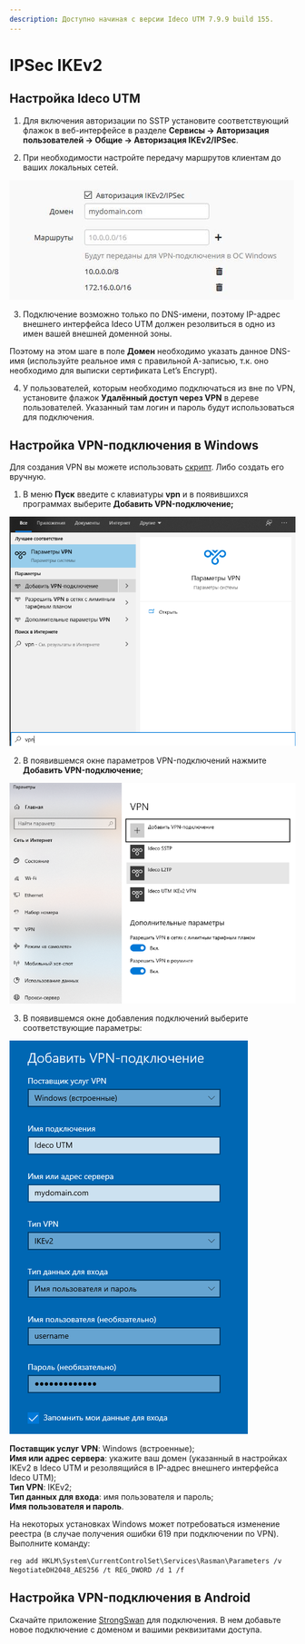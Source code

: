 ```yaml
---
description: Доступно начиная с версии Ideco UTM 7.9.9 build 155.
---
```


# IPSec IKEv2

## Настройка Ideco UTM

1. Для включения авторизации по SSTP установите соответствующий флажок в веб-интерфейсе в разделе **Сервисы -&gt; Авторизация пользователей -&gt; Общие -&gt; Авторизация IKEv2/IPSec**.

2. При необходимости настройте передачу маршрутов клиентам до ваших локальных сетей.  

![](../../../../.gitbook/assets/17072225.jpg)

3. Подключение возможно только по DNS-имени, поэтому IP-адрес внешнего интерфейса Ideco UTM должен резолвиться в одно из имен вашей внешней доменной зоны.  

Поэтому на этом шаге в поле **Домен** необходимо указать данное DNS-имя \(используйте реальное имя с правильной А-записью, т.к. оно необходимо для выписки сертификата Let’s Encrypt\).

4. У пользователей, которым необходимо подключаться из вне по VPN, установите флажок **Удалённый доступ через VPN** в дереве пользователей.   Указанный там логин и пароль будут использоваться для подключения.

## Настройка VPN-подключения в Windows

Для создания VPN вы можете использовать [скрипт](skript_avtomaticheskogo_sozdaniya_polzovatelskikh_podklyuchenii_po_ipsec_ikev2.md). Либо создать его вручную.

1. В меню **Пуск** введите с клавиатуры **vpn** и в появившихся программах выберите **Добавить VPN-подключение;**

![](../../../../.gitbook/assets/vpn%20%282%29%20%282%29%20%282%29%20%282%29%20%282%29%20%281%29.png)

2. В появившемся окне параметров VPN-подключений нажмите **Добавить VPN-подключение**;

![](../../../../.gitbook/assets/параметры%20%281%29%20%281%29%20%281%29%20%281%29%20%281%29%20%282%29%20%282%29%20%282%29%20%282%29%20%281%29.png)

3. В появившемся окне добавления подключений выберите соответствующие параметры:

![](../../../../.gitbook/assets/добавить_vpn%20%282%29%20%282%29%20%282%29%20%282%29%20%282%29%20%282%29%20%282%29%20%282%29%20%282%29%20%282%29%20%281%29.png)

**Поставщик услуг VPN**: Windows \(встроенные\);  
**Имя или адрес сервера**: укажите ваш домен \(указанный в настройках IKEv2 в Ideco UTM и резолвящийся в IP-адрес внешнего интерфейса Ideco UTM\);  
**Тип VPN**: IKEv2;  
**Тип данных для входа**: имя пользователя и пароль;  
**Имя пользователя и пароль**.

На некоторых установках Windows может потребоваться изменение реестра \(в случае получения ошибки 619 при подключении по VPN\). Выполните команду:

```text
reg add HKLM\System\CurrentControlSet\Services\Rasman\Parameters /v NegotiateDH2048_AES256 /t REG_DWORD /d 1 /f
```

## Настройка VPN-подключения в Android

Скачайте приложение [StrongSwan](https://play.google.com/store/apps/details?id=org.strongswan.android) для подключения. В нем добавьте новое подключение с доменом и вашими реквизитами доступа.

